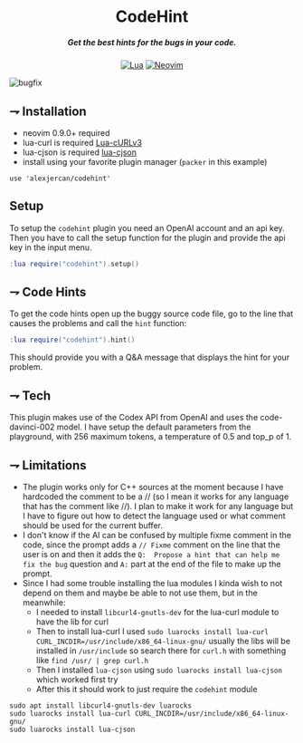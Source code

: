 <div align="center">

# CodeHint
##### Get the best hints for the bugs in your code.

[![Lua](https://img.shields.io/badge/Lua-blue.svg?style=for-the-badge&logo=lua)](http://www.lua.org)
[![Neovim](https://img.shields.io/badge/Neovim%200.9+-green.svg?style=for-the-badge&logo=neovim)](https://neovim.io)
</div>

![bugfix](https://i.imgur.com/Cl8hOJT.png)

## ⇁ Installation
* neovim 0.9.0+ required
* lua-curl is required [Lua-cURLv3](https://github.com/Lua-cURL/Lua-cURLv3)
* lua-cjson is required [lua-cjson](https://www.kyne.com.au/~mark/software/lua-cjson-manual.html)
* install using your favorite plugin manager (`packer` in this example)
```vim
use 'alexjercan/codehint'
```

## Setup

To setup the `codehint` plugin you need an OpenAI account and an api key. Then
you have to call the setup function for the plugin and provide the api key in
the input menu.

```lua
:lua require("codehint").setup()
```

## ⇁ Code Hints

To get the code hints open up the buggy source code file, go to the line that
causes the problems and call the `hint` function:

```lua
:lua require("codehint").hint()
```

This should provide you with a Q&A message that displays the hint for your problem.

## ⇁ Tech

This plugin makes use of the Codex API from OpenAI and uses the
code-davinci-002 model. I have setup the default parameters from the playground,
with 256 maximum tokens, a temperature of 0.5 and top_p of 1.

## ⇁ Limitations

* The plugin works only for C++ sources at the moment because I have hardcoded
  the comment to be a // (so I mean it works for any language that has the
  comment like //). I plan to make it work for any language but I have to
  figure out how to detect the language used or what comment should be used for
  the current buffer.
* I don't know if the AI can be confused by multiple fixme comment in the code,
  since the prompt adds a `// Fixme` comment on the line that the user is on
  and then it adds the `Q:  Propose a hint that can help me fix the bug`
  question and `A:` part at the end of the file to make up the prompt.
* Since I had some trouble installing the lua modules I kinda wish to not
  depend on them and maybe be able to not use them, but in the meanwhile:
    - I needed to install `libcurl4-gnutls-dev` for the lua-curl module to have
      the lib for curl
    - Then to install lua-curl I used `sudo luarocks install lua-curl
      CURL_INCDIR=/usr/include/x86_64-linux-gnu/` usually the libs will be
      installed in `/usr/include` so search there for `curl.h` with something
      like `find /usr/ | grep curl.h`
    - Then I installed `lua-cjson` using `sudo luarocks install lua-cjson`
      which worked first try
    - After this it should work to just require the `codehint` module

```console
sudo apt install libcurl4-gnutls-dev luarocks
sudo luarocks install lua-curl CURL_INCDIR=/usr/include/x86_64-linux-gnu/
sudo luarocks install lua-cjson
```
